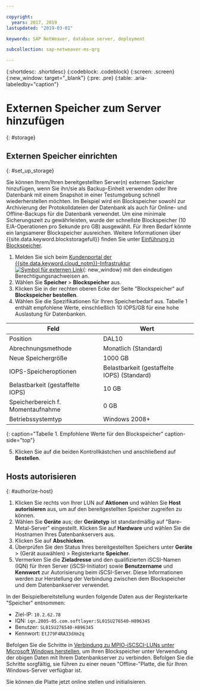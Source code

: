 ```yaml
---

copyright:
  years: 2017, 2019
lastupdated: "2019-03-01"

keywords: SAP NetWeaver, database server, deployment

subcollection: sap-netweaver-ms-qrg

---
```


{:shortdesc: .shortdesc}
{:codeblock: .codeblock}
{:screen: .screen}
{:new_window: target="_blank"}
{:pre: .pre}
{:table: .aria-labeledby="caption"}

# Externen Speicher zum Server hinzufügen
{: #storage}

## Externen Speicher einrichten
{: #set_up_storage}

Sie können Ihrem/Ihren bereitgestellten Server(n) externen Speicher hinzufügen, wenn Sie ihn/sie als Backup-Einheit verwenden oder Ihre Datenbank mit einem Snapshot in einer Testumgebung schnell wiederherstellen möchten. Im Beispiel wird ein Blockspeicher sowohl zur Archivierung der Protokolldateien der Datenbank als auch für Online- und Offline-Backups für die Datenbank verwendet. Um eine minimale Sicherungszeit zu gewährleisten, wurde der schnellste Blockspeicher (10 E/A-Operationen pro Sekunde pro GB) ausgewählt. Für Ihren Bedarf könnte ein langsamerer Blockspeicher ausreichen. Weitere Informationen über {{site.data.keyword.blockstoragefull}} finden Sie unter [Einführung in Blockspeicher](/docs/infrastructure/BlockStorage?topic=BlockStorage-getting-started#getting-started).

1. Melden Sie sich beim [Kundenportal der {{site.data.keyword.cloud_notm}}-Infrastruktur ![Symbol für externen Link](../icons/launch-glyph.svg "Symbol für externen Link")](https://control.softlayer.com/){: new_window} mit den eindeutigen Berechtigungsnachweisen an. 
2. Wählen Sie **Speicher** > **Blockspeicher** aus.
3. Klicken Sie in der rechten oberen Ecke der Seite "Blockspeicher" auf **Blockspeicher bestellen**.
4. Wählen Sie die Spezifikationen für Ihren Speicherbedarf aus. Tabelle 1 enthält empfohlene Werte, einschließlich 10 IOPS/GB für eine hohe Auslastung für Datenbanken.

|              Feld               |      Wert                                        |
| -------------------------------- | ------------------------------------------------- |
|Position                          | DAL10                                             |
|Abrechnungsmethode                    | Monatlich (Standard)                                 |
|Neue Speichergröße                  | 1000 GB                                           |
|IOPS-Speicheroptionen              | Belastbarkeit (gestaffelte IOPS) (Standard)                 |
|Belastbarkeit (gestaffelte IOPS)             | 10 GB                                             |
|Speicherbereich f. Momentaufnahme               | 0 GB                                              |
|Betriebssystemtyp                           | Windows 2008+                                     |
{: caption="Tabelle 1. Empfohlene Werte für den Blockspeicher" caption-side="top"}

5. Klicken Sie auf die beiden Kontrollkästchen und anschließend auf **Bestellen**.

## Hosts autorisieren
{: #authorize-host}

1. Klicken Sie rechts von Ihrer LUN auf **Aktionen** und wählen Sie **Host autorisieren** aus, um auf den bereitgestellten Speicher zugreifen zu können.
2. Wählen Sie **Geräte** aus; der **Gerätetyp** ist standardmäßig auf "Bare-Metal-Server" eingestellt. Klicken Sie auf **Hardware** und wählen Sie die Hostnamen Ihres Datenbankservers aus.
3. Klicken Sie auf **Abschicken**.
4. Überprüfen Sie den Status Ihres bereitgestellten Speichers unter **Geräte** > (Gerät auswählen) > Registerkarte **Speicher**.
5. Vermerken Sie die **Zieladresse** und den qualifizierten iSCSI-Namen (IQN) für Ihren Server (iSCSI-Initiator) sowie **Benutzername** und **Kennwort** zur Autorisierung beim iSCSI-Server. Diese Informationen werden zur Herstellung der Verbindung zwischen dem Blockspeicher und dem Datenbankserver verwendet.

In der Beispielbereitstellung wurden folgende Daten aus der Registerkarte "Speicher" entnommen:
   * Ziel-IP: `10.2.62.78`
   * IQN: `iqn.2005-05.com.softlayer:SL01SU276540-H896345`
   * Benutzer: `SL01SU276540-H896345`
   * Kennwort: `EtJ79F4RA33dXm2q`

Befolgen Sie die Schritte in [Verbindung zu MPIO-iSCSCI-LUNs unter Microsoft Windows herstellen](/docs/infrastructure/BlockStorage?topic=BlockStorage-mountingWindows#mountingWindows), um Ihren Blockspeicher unter Verwendung der obigen Daten mit Ihrem Datenbankserver zu verbinden. Befolgen Sie die Schritte sorgfältig, sie führen zu einer neuen "Offline-"Platte, die für Ihren Windows-Server verfügbar ist.

Sie können die Platte jetzt online stellen und initialisieren.
